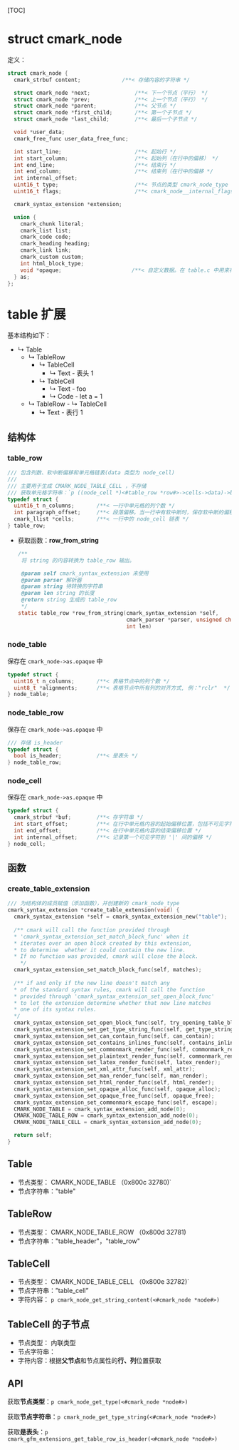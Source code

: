 [TOC]

# struct cmark_node

定义：

```c
struct cmark_node {
  cmark_strbuf content;             /**< 存储内容的字符串 */

  struct cmark_node *next;              /**< 下一个节点（平行） */
  struct cmark_node *prev;              /**< 上一个节点（平行） */
  struct cmark_node *parent;            /**< 父节点 */
  struct cmark_node *first_child;       /**< 第一个子节点 */
  struct cmark_node *last_child;        /**< 最后一个子节点 */

  void *user_data;
  cmark_free_func user_data_free_func;

  int start_line;                       /**< 起始行 */
  int start_column;                     /**< 起始列（在行中的偏移） */
  int end_line;                         /**< 结束行 */
  int end_column;                       /**< 结束列（在行中的偏移 */
  int internal_offset;
  uint16_t type;                        /**< 节点的类型 cmark_node_type */
  uint16_t flags;                       /**< cmark_node__internal_flags */

  cmark_syntax_extension *extension;

  union {
    cmark_chunk literal;
    cmark_list list;
    cmark_code code;
    cmark_heading heading;
    cmark_link link;
    cmark_custom custom;
    int html_block_type;
    void *opaque;                      /**< 自定义数据。在 table.c 中用来存储 node_table, node_table_row 或 node_cell */
  } as;
};
```



#  table 扩展

基本结构如下：

- ↳ Table
	- ↳ TableRow
	  - ↳ TableCell
	    - ↳ Text - 表头 1
	  - ↳ TableCell
	    - ↳ Text - foo 
	    -  ↳ Code - let a = 1
	-  ↳ TableRow
	  - ↳ TableCell
	    - ↳ Text - 表行 1



## 结构体

### table_row

```c
/// 包含列数、软中断偏移和单元格链表(data 类型为 node_cell)
///
/// 主要用于生成 CMARK_NODE_TABLE_CELL ，不存储
/// 获取单元格字符串：`p ((node_cell *)<#table_row *row#>->cells->data)->buf->ptr`
typedef struct {
  uint16_t n_columns;       /**< 一行中单元格的列个数 */
  int paragraph_offset;     /**< 段落偏移。当一行中有软中断时，保存软中断的偏移位置 */
  cmark_llist *cells;       /**< 一行中的 node_cell 链表 */
} table_row;
```

- 获取函数：**row_from_string**

  ```c
  /**
   将 string 的内容转换为 table_row 输出。
  
   @param self cmark_syntax_extension 未使用
   @param parser 解析器
   @param string 待转换的字符串
   @param len string 的长度
   @return string 生成的 table_row
   */
  static table_row *row_from_string(cmark_syntax_extension *self,
                                    cmark_parser *parser, unsigned char *string,
                                    int len)
  ```

  

### node_table

保存在 `cmark_node->as.opaque` 中

```c
typedef struct {
  uint16_t n_columns;       /**< 表格节点中的列个数 */
  uint8_t *alignments;      /**< 表格节点中所有列的对齐方式, 例："rclr"  */
} node_table;
```



### node_table_row

保存在 `cmark_node->as.opaque` 中

```c
/// 存储 is_header
typedef struct {
  bool is_header;           /**< 是表头 */
} node_table_row;
```

### node_cell

保存在 `cmark_node->as.opaque` 中

```c
typedef struct {
  cmark_strbuf *buf;        /**< 存字符串 */
  int start_offset;         /**< 在行中单元格内容的起始偏移位置，包括不可见字符 */
  int end_offset;           /**< 在行中单元格内容的结束偏移位置 */
  int internal_offset;      /**< 记录第一个可见字符到 '|' 间的偏移 */
} node_cell;
```

## 函数

### create_table_extension

```c
/// 为结构体的成员赋值（添加函数），并创建新的 cmark_node_type
cmark_syntax_extension *create_table_extension(void) {
  cmark_syntax_extension *self = cmark_syntax_extension_new("table");
	
  /** cmark will call the function provided through
  * 'cmark_syntax_extension_set_match_block_func' when it
  * iterates over an open block created by this extension,
  * to determine  whether it could contain the new line.
  * If no function was provided, cmark will close the block.
 	*/
  cmark_syntax_extension_set_match_block_func(self, matches);
  
  /** if and only if the new line doesn't match any
  * of the standard syntax rules, cmark will call the function
  * provided through 'cmark_syntax_extension_set_open_block_func'
  * to let the extension determine whether that new line matches
  * one of its syntax rules.
  */
  cmark_syntax_extension_set_open_block_func(self, try_opening_table_block);
  cmark_syntax_extension_set_get_type_string_func(self, get_type_string);
  cmark_syntax_extension_set_can_contain_func(self, can_contain);
  cmark_syntax_extension_set_contains_inlines_func(self, contains_inlines);
  cmark_syntax_extension_set_commonmark_render_func(self, commonmark_render);
  cmark_syntax_extension_set_plaintext_render_func(self, commonmark_render);
  cmark_syntax_extension_set_latex_render_func(self, latex_render);
  cmark_syntax_extension_set_xml_attr_func(self, xml_attr);
  cmark_syntax_extension_set_man_render_func(self, man_render);
  cmark_syntax_extension_set_html_render_func(self, html_render);
  cmark_syntax_extension_set_opaque_alloc_func(self, opaque_alloc);
  cmark_syntax_extension_set_opaque_free_func(self, opaque_free);
  cmark_syntax_extension_set_commonmark_escape_func(self, escape);
  CMARK_NODE_TABLE = cmark_syntax_extension_add_node(0);
  CMARK_NODE_TABLE_ROW = cmark_syntax_extension_add_node(0);
  CMARK_NODE_TABLE_CELL = cmark_syntax_extension_add_node(0);

  return self;
}
```



## Table

- 节点类型：	CMARK_NODE_TABLE （0x800c 32780)`
- 节点字符串："table"

## TableRow

- 节点类型：	CMARK_NODE_TABLE_ROW （0x800d 32781)
- 节点字符串："table_header"，"table_row"

## TableCell

- 节点类型：	CMARK_NODE_TABLE_CELL （0x800e 32782)`
- 节点字符串：”table_cell”
- 字符内容：    `p cmark_node_get_string_content(<#cmark_node *node#>)`

## TableCell 的子节点

- 节点类型：	内联类型
- 节点字符串：
- 字符内容：根据**父节点**和节点属性的**行、列**位置获取



## API

获取**节点类型**：`p cmark_node_get_type(<#cmark_node *node#>)`

获取**节点字符串**：`p cmark_node_get_type_string(<#cmark_node *node#>)`

获取**是表头**：`p cmark_gfm_extensions_get_table_row_is_header(<#cmark_node *node#>)`

